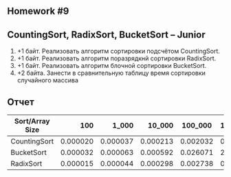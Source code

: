 Homework #9
---
## CountingSort, RadixSort, BucketSort – Junior

1. +1 байт. Реализовать алгоритм сортировки подсчётом CountingSort.
2. +1 байт. Реализовать алгоритм поразрядкнй сортировки RadixSort.
3. +1 байт. Реализовать алгоритм блочной сортировки BucketSort.
4. +2 байта. Занести в сравнительную таблицу время сортировки
случайного массива

## Отчет
| Sort/Array Size |      100 |    1_000 |   10_000 | 100_000  | 1_000_000 |
|-----------------|---------:|---------:|---------:|----------|-----------|
| CountingSort    | 0.000020 | 0.000037 | 0.000213 | 0.002032 | 0.019496  |
| BucketSort      | 0.000032 | 0.000063 | 0.000592 | 0.026071 | 2.299140  |
| RadixSort       | 0.000015 | 0.000044 | 0.000298 | 0.002738 | 0.029062  |